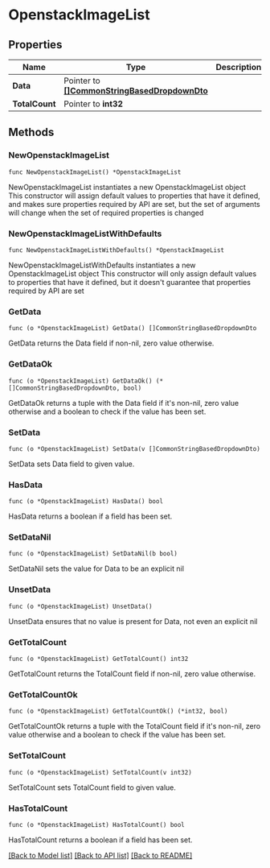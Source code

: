 # OpenstackImageList

## Properties

Name | Type | Description | Notes
------------ | ------------- | ------------- | -------------
**Data** | Pointer to [**[]CommonStringBasedDropdownDto**](CommonStringBasedDropdownDto.md) |  | [optional] 
**TotalCount** | Pointer to **int32** |  | [optional] 

## Methods

### NewOpenstackImageList

`func NewOpenstackImageList() *OpenstackImageList`

NewOpenstackImageList instantiates a new OpenstackImageList object
This constructor will assign default values to properties that have it defined,
and makes sure properties required by API are set, but the set of arguments
will change when the set of required properties is changed

### NewOpenstackImageListWithDefaults

`func NewOpenstackImageListWithDefaults() *OpenstackImageList`

NewOpenstackImageListWithDefaults instantiates a new OpenstackImageList object
This constructor will only assign default values to properties that have it defined,
but it doesn't guarantee that properties required by API are set

### GetData

`func (o *OpenstackImageList) GetData() []CommonStringBasedDropdownDto`

GetData returns the Data field if non-nil, zero value otherwise.

### GetDataOk

`func (o *OpenstackImageList) GetDataOk() (*[]CommonStringBasedDropdownDto, bool)`

GetDataOk returns a tuple with the Data field if it's non-nil, zero value otherwise
and a boolean to check if the value has been set.

### SetData

`func (o *OpenstackImageList) SetData(v []CommonStringBasedDropdownDto)`

SetData sets Data field to given value.

### HasData

`func (o *OpenstackImageList) HasData() bool`

HasData returns a boolean if a field has been set.

### SetDataNil

`func (o *OpenstackImageList) SetDataNil(b bool)`

 SetDataNil sets the value for Data to be an explicit nil

### UnsetData
`func (o *OpenstackImageList) UnsetData()`

UnsetData ensures that no value is present for Data, not even an explicit nil
### GetTotalCount

`func (o *OpenstackImageList) GetTotalCount() int32`

GetTotalCount returns the TotalCount field if non-nil, zero value otherwise.

### GetTotalCountOk

`func (o *OpenstackImageList) GetTotalCountOk() (*int32, bool)`

GetTotalCountOk returns a tuple with the TotalCount field if it's non-nil, zero value otherwise
and a boolean to check if the value has been set.

### SetTotalCount

`func (o *OpenstackImageList) SetTotalCount(v int32)`

SetTotalCount sets TotalCount field to given value.

### HasTotalCount

`func (o *OpenstackImageList) HasTotalCount() bool`

HasTotalCount returns a boolean if a field has been set.


[[Back to Model list]](../README.md#documentation-for-models) [[Back to API list]](../README.md#documentation-for-api-endpoints) [[Back to README]](../README.md)



